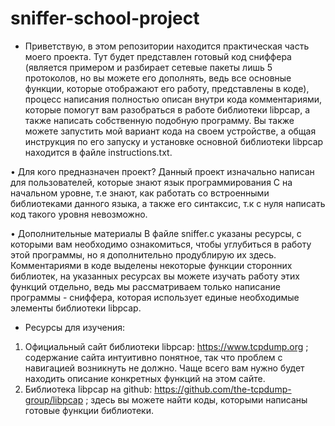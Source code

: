 # sniffer-school-project
- Приветствую, в этом репозитории находится практическая часть моего проекта. Тут будет представлен готовый код сниффера (является примером и разбирает сетевые пакеты лишь 5 протоколов, но вы можете его дополнять, ведь все основные функции, которые отображают его работу, представлены в коде), процесс написания полностью описан внутри кода комментариями, которые помогут вам разобраться в работе библиотеки libpcap, а также написать собственную подобную программу. Вы также можете запустить мой вариант кода на своем устройстве, а общая инструкция по его запуску и установке основной библиотеки libpcap находится в файле instructions.txt.

• Для кого предназначен проект?
Данный проект изначально написан для пользователей, которые знают язык программирования C на начальном уровне, т.е знают, как работать со встроенными библиотеками данного языка, а также его синтаксис, т.к с нуля написать код такого уровня невозможно. 

• Дополнительные материалы
В файле sniffer.c указаны ресурсы, с которыми вам необходимо ознакомиться, чтобы углубиться в работу этой программы, но я дополнительно продублирую их здесь. Комментариями в коде выделены некоторые функции сторонних библиотек, на указанных ресурсах вы можете изучать работу этих функций отдельно, ведь мы рассматриваем только написание программы - сниффера, которая использует единые необходимые элементы библиотеки libpcap.

- Ресурсы для изучения:
1. Официальный сайт библиотеки libpcap: https://www.tcpdump.org ; содержание сайта интуитивно понятное, так что проблем с навигацией возникнуть не должно. Чаще всего вам нужно будет находить описание конкретных функций на этом сайте.
2. Библиотека libpcap на github: https://github.com/the-tcpdump-group/libpcap ; здесь вы можете найти коды, которыми написаны готовые функции библиотеки.
